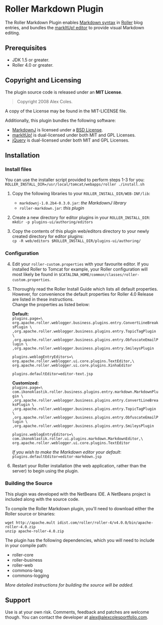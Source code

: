 Roller Markdown Plugin
======================

The Roller Markdown Plugin enables [Markdown syntax][markdown] in 
[Roller][roller] blog entries, and bundles the [markItUp! editor][markitup] to 
provide visual Markdown editing.

Prerequisites
-------------

* JDK 1.5 or greater.
* Roller 4.0 or greater.

Copyright and Licensing
-----------------------

The plugin source code is released under an **MIT License**.

> Copyright 2008 Alex Coles.

A copy of the License may be found in the MIT-LICENSE file.

Additionally, this plugin bundles the following software:

* [MarkdownJ][markdownj] is licensed under a [BSD License][bsd-license].
* [markItUp!][markitup] is dual-licensed under both MIT and GPL Licenses.
* [jQuery][jquery] is dual-licensed under both MIT and GPL Licenses.

Installation
------------

### Install files

You can use the installer script provided to perform steps 1-3 for you:
    `ROLLER_INSTALL_DIR=/usr/local/tomcat/webapps/roller ./install.sh`

1.  Copy the following libraries to your `ROLLER_INSTALL_DIR/WEB-INF/lib`:
    *  `markdownj-1.0.2b4-0.3.0.jar`: _the MarkdownJ library_
    *  `roller-markdown.jar`: _this plugin_
    
2.  Create a new directory for editor plugins in your `ROLLER_INSTALL_DIR`:  
    `mkdir -p plugins-ui/authoring/editors`
    
3.  Copy the contents of this plugin web/editors directory to your newly created
    directory for editor plugins:  
    `cp -R web/editors $ROLLER_INSTALL_DIR/plugins-ui/authoring/`

### Configuration

4.  Edit your `roller-custom.properties` with your favourite editor. If you
    installed Roller to Tomcat for example, your Roller configuration will
    most likely be found in `$CATALINA_HOME/common/classes/roller-custom.properties`.

5.  Thoroughly read the Roller Install Guide which lists all default properties.
    However, for convenience the default properties for Roller 4.0 Release are
    listed in these instructions.  
    Change the properties as listed below:
    
    **Default:**  
    `plugins.page=\
    org.apache.roller.weblogger.business.plugins.entry.ConvertLineBreaksPlugin \
    ,org.apache.roller.weblogger.business.plugins.entry.TopicTagPlugin \
    ,org.apache.roller.weblogger.business.plugins.entry.ObfuscateEmailPlugin \
    ,org.apache.roller.weblogger.business.plugins.entry.SmileysPlugin`

    `plugins.weblogEntryEditors=\
    org.apache.roller.weblogger.ui.core.plugins.TextEditor,\
    org.apache.roller.weblogger.ui.core.plugins.XinhaEditor`
    
    `plugins.defaultEditor=editor-text.jsp`

    **Customized:**  
    `plugins.page=\
    com.ikonoklastik.roller.business.plugins.entry.markdown.MarkdownPlugin \
    ,org.apache.roller.weblogger.business.plugins.entry.ConvertLineBreaksPlugin \
    ,org.apache.roller.weblogger.business.plugins.entry.TopicTagPlugin \
    ,org.apache.roller.weblogger.business.plugins.entry.ObfuscateEmailPlugin \
    ,org.apache.roller.weblogger.business.plugins.entry.SmileysPlugin`
    
    `plugins.weblogEntryEditors=\
    com.ikonoklastik.roller.ui.plugins.markdown.MarkdownEditor,\
    org.apache.roller.weblogger.ui.core.plugins.TextEditor`

    *If you wish to make the Markdown editor your default*:
    `plugins.defaultEditor=editor-markdown.jsp`

6.  Restart your Roller installation (the web application, rather than the
    server) to begin using the plugin.

### Building the Source

This plugin was developed with the NetBeans IDE. A NetBeans project is included
along with the source code.

To compile the Roller Markdown plugin, you'll need to download either the Roller
source or binaries:

    wget http://apache.mult	idist.com/roller/roller-4/v4.0.0/bin/apache-roller-4.0.zip
    unzip apache-roller-4.0.zip

The plugin has the following dependencies, which you will need to include in
your compile path:

* roller-core
* roller-business
* roller-web
* commons-lang
* commons-logging

_More detailed instructions for building the source will be added._

Support
-------

Use is at your own risk. Comments, feedback and patches are welcome though. You
can contact the developer at <alex@alexcolesportfolio.com>.


[roller]: http://rollerweblogger.org
[markdown]: http://daringfireball.net/projects/markdown/
[markdownj]: http://sourceforge.net/projects/markdownj/
[markitup]: http://markitup.jaysalvat.com
[jquery]: http://jquery.com/
[bsd-license]: http://www.opensource.org/licenses/bsd-license.php
